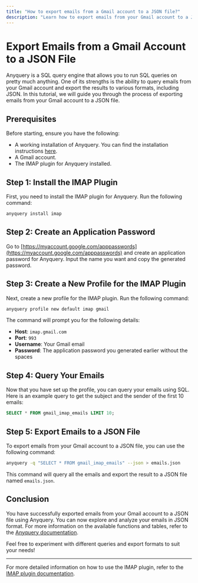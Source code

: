 ```yaml
---
title: "How to export emails from a Gmail account to a JSON file?"
description: "Learn how to export emails from your Gmail account to a JSON file using Anyquery. Follow steps to install the IMAP plugin, create application passwords, and run SQL queries."
---
```


# Export Emails from a Gmail Account to a JSON File

Anyquery is a SQL query engine that allows you to run SQL queries on pretty much anything. One of its strengths is the ability to query emails from your Gmail account and export the results to various formats, including JSON. In this tutorial, we will guide you through the process of exporting emails from your Gmail account to a JSON file.

## Prerequisites

Before starting, ensure you have the following:

- A working installation of Anyquery. You can find the installation instructions [here](https://anyquery.dev/docs/#installation).
- A Gmail account.
- The IMAP plugin for Anyquery installed.

## Step 1: Install the IMAP Plugin

First, you need to install the IMAP plugin for Anyquery. Run the following command:

```bash
anyquery install imap
```

## Step 2: Create an Application Password

Go to [https://myaccount.google.com/apppasswords](https://myaccount.google.com/apppasswords) and create an application password for Anyquery. Input the name you want and copy the generated password.

## Step 3: Create a New Profile for the IMAP Plugin

Next, create a new profile for the IMAP plugin. Run the following command:

```bash
anyquery profile new default imap gmail
```

The command will prompt you for the following details:
- **Host**: `imap.gmail.com`
- **Port**: `993`
- **Username**: Your Gmail email
- **Password**: The application password you generated earlier without the spaces

## Step 4: Query Your Emails

Now that you have set up the profile, you can query your emails using SQL. Here is an example query to get the subject and the sender of the first 10 emails:

```sql
SELECT * FROM gmail_imap_emails LIMIT 10;
```

## Step 5: Export Emails to a JSON File

To export emails from your Gmail account to a JSON file, you can use the following command:

```bash
anyquery -q "SELECT * FROM gmail_imap_emails" --json > emails.json
```

This command will query all the emails and export the result to a JSON file named `emails.json`.

## Conclusion

You have successfully exported emails from your Gmail account to a JSON file using Anyquery. You can now explore and analyze your emails in JSON format. For more information on the available functions and tables, refer to the [Anyquery documentation](https://anyquery.dev/docs/usage/troubleshooting/).

Feel free to experiment with different queries and export formats to suit your needs!

---

For more detailed information on how to use the IMAP plugin, refer to the [IMAP plugin documentation](https://anyquery.dev/integrations/imap).
